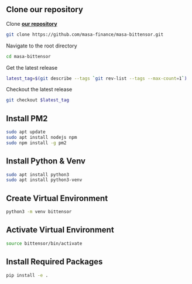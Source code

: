 ## Clone our repository

Clone **[our repository](https://github.com/masa-finance/masa-bittensor)**

```bash
git clone https://github.com/masa-finance/masa-bittensor.git
```

Navigate to the root directory

```bash
cd masa-bittensor
```

Get the latest release

```bash
latest_tag=$(git describe --tags `git rev-list --tags --max-count=1`)
```

Checkout the latest release

```bash
git checkout $latest_tag
```

## Install PM2

```bash
sudo apt update
sudo apt install nodejs npm
sudo npm install -g pm2
```

## Install Python & Venv

```bash
sudo apt install python3
sudo apt install python3-venv
```

## Create Virtual Environment

```bash
python3 -m venv bittensor
```

## Activate Virtual Environment

```bash
source bittensor/bin/activate
```

## Install Required Packages

```bash
pip install -e .
```
